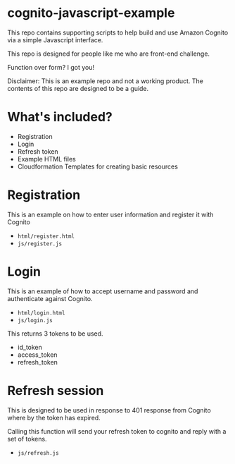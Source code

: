 # cognito-javascript-example

This repo contains supporting scripts to help build and use Amazon Cognito via a simple Javascript interface. 

This repo is designed for people like me who are front-end challenge. 

Function over form?  I got you! 

Disclaimer: This is an example repo and not a working product.  The contents of this repo are designed to be a guide.

# What's included?

* Registration
* Login
* Refresh token
* Example HTML files
* Cloudformation Templates for creating basic resources

# Registration

This is an example on how to enter user information and register it with Cognito

* `html/register.html`
* `js/register.js`

# Login

This is an example of how to accept username and password and authenticate against Cognito.

* `html/login.html`
* `js/login.js`

This returns 3 tokens to be used.

- id_token
- access_token
- refresh_token

# Refresh session

This is designed to be used in response to 401 response from Cognito where by the token has expired. 

Calling this function will send your refresh token to cognito and reply with a set of tokens.

* `js/refresh.js`




